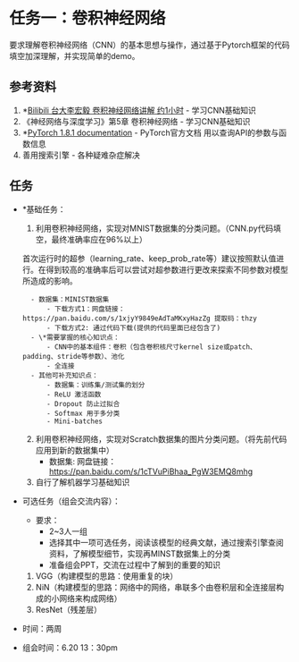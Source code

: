 # 任务一：卷积神经网络
要求理解卷积神经网络（CNN）的基本思想与操作，通过基于Pytorch框架的代码填空加深理解，并实现简单的demo。

## 参考资料
1. \*[Bilibili 台大李宏毅 卷积神经网络讲解 约1小时](https://www.bilibili.com/video/BV1Lb411b7BS?from=search&seid=41737188674805425) - 学习CNN基础知识
2. 《神经网络与深度学习》第5章 卷积神经网络 - 学习CNN基础知识
3. \*[PyTorch 1.8.1 documentation](https://pytorch.org/docs/stable/index.html) - PyTorch官方文档 用以查询API的参数与函数信息
4. 善用搜索引擎 - 各种疑难杂症解决

## 任务

- \*基础任务：
    1. 利用卷积神经网络，实现对MNIST数据集的分类问题。（CNN.py代码填空，最终准确率应在96%以上）
    
    首次运行时的超参（learning_rate、keep_prob_rate等）建议按照默认值进行。在得到较高的准确率后可以尝试对超参数进行更改来探索不同参数对模型所造成的影响。
    
        - 数据集：MINIST数据集 
            - 下载方式1：网盘链接：https://pan.baidu.com/s/1xjyY9849eAdTaMKxyHazZg 提取码：thzy 
            - 下载方式2: 通过代码下载(提供的代码里面已经包含了)
        - \*需要掌握的核心知识点：
            - CNN中的基本组件：卷积（包含卷积核尺寸kernel size或patch、padding、stride等参数）、池化
            - 全连接
        - 其他可补充知识点：
            - 数据集：训练集/测试集的划分
            - ReLU 激活函数
            - Dropout 防止过拟合
            - Softmax 用于多分类
            - Mini-batches
    
    2. 利用卷积神经网络，实现对Scratch数据集的图片分类问题。（将先前代码应用到新的数据集中）
        - 数据集: 网盘链接：https://pan.baidu.com/s/1cTVuPiBhaa_PgW3EMQ8mhg
    3. 自行了解机器学习基础知识


- 可选任务（组会交流内容）：
    - 要求：
        - 2~3人一组
        - 选择其中一项可选任务，阅读该模型的经典文献，通过搜索引擎查阅资料，了解模型细节，实现再MINST数据集上的分类
        - 准备组会PPT，交流在过程中了解到的重要的知识
    1. VGG（构建模型的思路：使用重复的块）
    2. NiN（构建模型的思路：网络中的网络，串联多个由卷积层和全连接层构成的小网络来构成网络）
    3. ResNet（残差层）
    
- 时间：两周
- 组会时间：6.20 13：30pm


